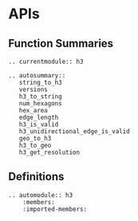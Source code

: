# APIs


## Function Summaries

```{eval-rst}
.. currentmodule:: h3

.. autosummary::
   string_to_h3
   versions
   h3_to_string
   num_hexagons
   hex_area
   edge_length
   h3_is_valid
   h3_unidirectional_edge_is_valid
   geo_to_h3
   h3_to_geo
   h3_get_resolution
```

## Definitions

```{eval-rst}
.. automodule:: h3
    :members:
    :imported-members:
```
